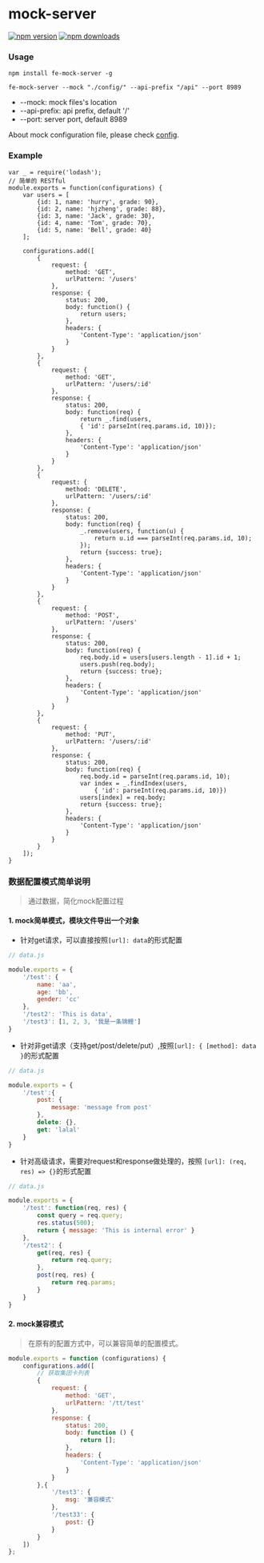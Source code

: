 # mock-server

[![npm version](https://img.shields.io/npm/v/fe-mock-server.svg?style=flat-square)](https://www.npmjs.com/package/fe-mock-server)
[![npm downloads](https://img.shields.io/npm/dt/fe-mock-server.svg?style=flat-square)](https://www.npmjs.com/package/fe-mock-server)

### Usage

```shell
npm install fe-mock-server -g
```

```shell
fe-mock-server --mock "./config/" --api-prefix "/api" --port 8989
```

- --mock:  mock files's location
- --api-prefix: api prefix, default '/'
- --port: server port, default 8989

About mock configuration file, please check [config](https://github.com/hjzheng/mock-server/tree/master/conf).


### Example

```
var _ = require('lodash');
// 简单的 RESTful
module.exports = function(configurations) {
	var users = [
		{id: 1, name: 'hurry', grade: 90},
		{id: 2, name: 'hjzheng', grade: 88},
		{id: 3, name: 'Jack', grade: 30},
		{id: 4, name: 'Tom', grade: 70},
		{id: 5, name: 'Bell', grade: 40}
	];

	configurations.add([
		{
			request: {
				method: 'GET',
				urlPattern: '/users'
			},
			response: {
				status: 200,
				body: function() {
					return users;
				},
				headers: {
					'Content-Type': 'application/json'
				}
			}
		},
		{
			request: {
				method: 'GET',
				urlPattern: '/users/:id'
			},
			response: {
				status: 200,
				body: function(req) {
					return _.find(users,
					{ 'id': parseInt(req.params.id, 10)});
				},
				headers: {
					'Content-Type': 'application/json'
				}
			}
		},
		{
			request: {
				method: 'DELETE',
				urlPattern: '/users/:id'
			},
			response: {
				status: 200,
				body: function(req) {
					_.remove(users, function(u) {
						return u.id === parseInt(req.params.id, 10);
					});
					return {success: true};
				},
				headers: {
					'Content-Type': 'application/json'
				}
			}
		},
		{
			request: {
				method: 'POST',
				urlPattern: '/users'
			},
			response: {
				status: 200,
				body: function(req) {
					req.body.id = users[users.length - 1].id + 1;
					users.push(req.body);
					return {success: true};
				},
				headers: {
					'Content-Type': 'application/json'
				}
			}
		},
		{
			request: {
				method: 'PUT',
				urlPattern: '/users/:id'
			},
			response: {
				status: 200,
				body: function(req) {
					req.body.id = parseInt(req.params.id, 10);
					var index = _.findIndex(users,
					    { 'id': parseInt(req.params.id, 10)})
					users[index] = req.body;
					return {success: true};
				},
				headers: {
					'Content-Type': 'application/json'
				}
			}
		}
	]);
}
```

### 数据配置模式简单说明

> 通过数据，简化mock配置过程

#### 1. mock简单模式，模块文件导出一个对象

+ 针对get请求，可以直接按照`[url]: data`的形式配置
```javascript
// data.js

module.exports = {
	'/test': {
		name: 'aa',
		age: 'bb',
		gender: 'cc'
	},
	'/test2': 'This is data',
	'/test3': [1, 2, 3, '我是一条锦鲤']
}
```

+ 针对非get请求（支持get/post/delete/put）,按照`[url]: { [method]: data }`的形式配置
```javascript
// data.js

module.exports = {
	'/test':{
		post: {
			message: 'message from post'
		},
		delete: {},
		get: 'lalal'
	}
}
```

+ 针对高级请求，需要对request和response做处理的，按照 `[url]: (req, res) => {}`的形式配置

```javascript
// data.js

module.exports = {
	'/test': function(req, res) {
		const query = req.query;
		res.status(500);
		return { message: 'This is internal error' }
	},
	'/test2': {
		get(req, res) {
			return req.query;
		},
		post(req, res) {
			return req.params;
		}
	}
}
```

#### 2. mock兼容模式
> 在原有的配置方式中，可以兼容简单的配置模式。

```javascript
module.exports = function (configurations) {
	configurations.add([
		// 获取集团卡列表
		{
			request: {
				method: 'GET',
				urlPattern: '/tt/test'
			},
			response: {
				status: 200,
				body: function () {
					return [];
				},
				headers: {
					'Content-Type': 'application/json'
				}
			}
		},{
			'/test3': {
				msg: '兼容模式'
			},
			'/test33': {
				post: {}
			}
		}
	])
};
```
